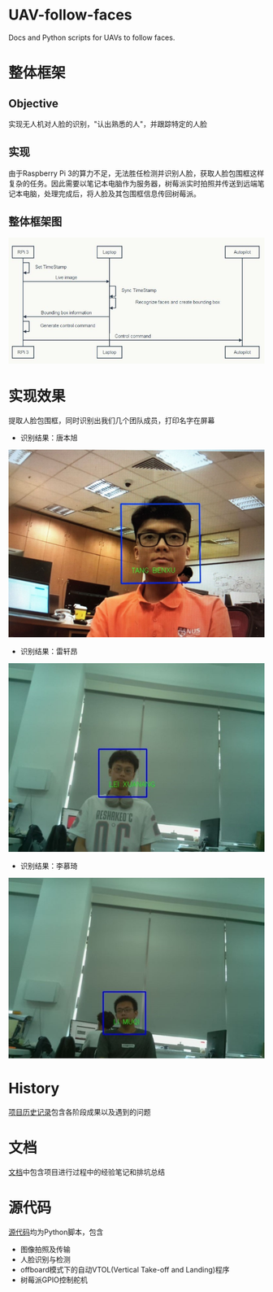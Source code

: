 # UAV-follow-faces

Docs and Python scripts for UAVs to follow faces.

# 整体框架
## Objective
实现无人机对人脸的识别，"认出熟悉的人"，并跟踪特定的人脸

## 实现
由于Raspberry Pi 3的算力不足，无法胜任检测并识别人脸，获取人脸包围框这样复杂的任务。因此需要以笔记本电脑作为服务器，树莓派实时拍照并传送到远端笔记本电脑，处理完成后，将人脸及其包围框信息传回树莓派。

## 整体框架图
![seq](./img/seq.JPG)

# 实现效果
提取人脸包围框，同时识别出我们几个团队成员，打印名字在屏幕
- 识别结果：唐本旭

<img src="./img/TANG_BENXU.JPEG" alt="drawing" width="700"/>

- 识别结果：雷轩昂

<img src="./img/LEI_XUANANG.jpg" alt="drawing" width="700"/>

- 识别结果：李慕琦

<img src="./img/LI_MUQI.jpg" alt="drawing" width="700"/>


# History
[项目历史记录](./project_history)包含各阶段成果以及遇到的问题

# 文档
[文档](./docs)中包含项目进行过程中的经验笔记和排坑总结

# 源代码
[源代码](./scripts)均为Python脚本，包含

- 图像拍照及传输
- 人脸识别与检测
- offboard模式下的自动VTOL(Vertical Take-off and Landing)程序
- 树莓派GPIO控制舵机
